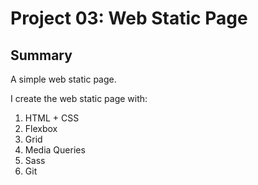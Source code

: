# Project 03: Web Static Page

## Summary 

A simple web static page. 

I create the web static page with:

1. HTML + CSS
2. Flexbox 
3. Grid
4. Media Queries
5. Sass 
6. Git